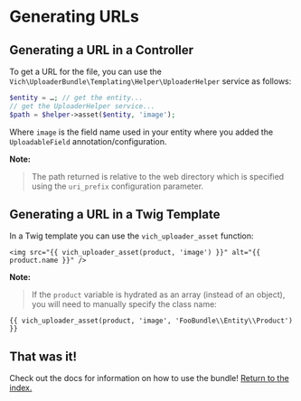Generating URLs
===============

## Generating a URL in a Controller

To get a URL for the file, you can use the `Vich\UploaderBundle\Templating\Helper\UploaderHelper`
service as follows:

``` php
$entity = …; // get the entity...
// get the UploaderHelper service...
$path = $helper->asset($entity, 'image');
```

Where `image` is the field name used in your entity where you added the
`UploadableField` annotation/configuration.

**Note:**

> The path returned is relative to the web directory which is specified
> using the `uri_prefix` configuration parameter.


## Generating a URL in a Twig Template

In a Twig template you can use the `vich_uploader_asset` function:

``` twig
<img src="{{ vich_uploader_asset(product, 'image') }}" alt="{{ product.name }}" />
```

**Note:**

> If the `product` variable is hydrated as an array (instead of an object), you
> will need to manually specify the class name:

```html+jinja
{{ vich_uploader_asset(product, 'image', 'FooBundle\\Entity\\Product') }}
```


## That was it!

Check out the docs for information on how to use the bundle! [Return to the
index.](index.md)
